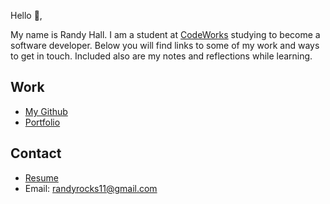 Hello 👋, 

My name is Randy Hall. I am a student at [CodeWorks](https://boisecodeworks.com) studying to become a software developer. Below you will find links to some of my work and ways to get in touch. Included also are my notes and reflections while learning. 

## Work

  + [My Github](https://github.com/Randyhall91)
  + [Portfolio](https://Randyhall91.github.io/)

## Contact

  + [Resume](https://Randyhall91.github.io/resume)
  + Email: randyrocks11@gmail.com
  
